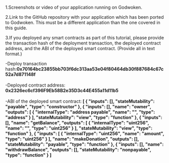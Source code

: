 1.Screenshots or video of your application running on Godwoken.

2.Link to the GitHub repository with your application which has been ported to Godwoken. This must be a different application than the one covered in this guide.

3.If you deployed any smart contracts as part of this tutorial, please provide the transaction hash of the deployment transaction, the deployed contract address, and the ABI of the deployed smart contract. (Provide all in text format.)

  -Deploy transaction hash:<b>0x70164bc23855bb703f6dc313aa53e04f80464db30f887684c67c52a7d871148f </b><br><br>
  -Deployed contract address:<b> 0x2326ec6cf396F9Eb58B2e35D3c44E455a11d11b5</b><br><br>
  -ABI of the deployed smart contract:<b>
  [
    {
      "inputs": [],
      "stateMutability": "payable",
      "type": "constructor"
    },
    {
      "inputs": [],
      "name": "owner",
      "outputs": [
        {
          "internalType": "address payable",
          "name": "",
          "type": "address"
        }
      ],
      "stateMutability": "view",
      "type": "function"
    },
    {
      "inputs": [],
      "name": "getBalance",
      "outputs": [
        {
          "internalType": "uint256",
          "name": "",
          "type": "uint256"
        }
      ],
      "stateMutability": "view",
      "type": "function"
    },
    {
      "inputs": [
        {
          "internalType": "uint256",
          "name": "amount",
          "type": "uint256"
        }
      ],
      "name": "makeDonation",
      "outputs": [],
      "stateMutability": "payable",
      "type": "function"
    },
    {
      "inputs": [],
      "name": "withdrawBalance",
      "outputs": [],
      "stateMutability": "nonpayable",
      "type": "function"
    }
  ]</b>
